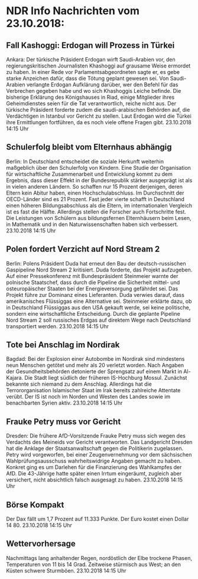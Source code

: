 # NDR Info Nachrichten vom 23.10.2018:


## Fall Kashoggi: Erdogan will Prozess in Türkei
Ankara: Der türkische Präsident Erdogan wirft Saudi-Arabien vor, den regierungskritischen Journalisten Khashoggi auf grausame Weise ermordet zu haben. In einer Rede vor Parlamentsabgeordneten sagte er, es gebe starke Anzeichen dafür, dass die Tötung geplant gewesen sei. Von Saudi-Arabien verlangte Erdogan Aufklärung darüber, wer den Befehl für das Verbrechen gegeben habe und wo sich Khashoggis Leiche befinde. Die bisherige Erklärung des Königshauses in Riad, einige Mitglieder ihres Geheimdienstes seien für die Tat verantwortlich, reiche nicht aus. Der türkische Präsident forderte zudem die saudi-arabischen Behörden auf, die Verdächtigen in Istanbul vor Gericht zu stellen. Laut Erdogan wird die Türkei ihre Ermittlungen fortführen, da es noch viele offene Fragen gibt. 23.10.2018 14:15 Uhr 

## Schulerfolg bleibt vom Elternhaus abhängig
Berlin: In Deutschland entscheidet die soziale Herkunft weiterhin maßgeblich über den Schulerfolg von Kindern. Eine Studie der Organisation für wirtschaftliche Zusammenarbeit und Entwicklung kommt zu dem Ergebnis, dass dieser Effekt in der Bundesrepublik stärker ausgeprägt ist als in vielen anderen Ländern. So schaffen nur 15 Prozent derjenigen, deren Eltern kein Abitur haben, einen Hochschulabschluss. Im Durchschnitt der OECD-Länder sind es 21 Prozent. Fast jeder vierte schafft in Deutschland einen höheren Bildungsabschluss als die Eltern, im internationalen Vergleich ist es fast die Hälfte. Allerdings stellen die Forscher auch Fortschritte fest. Die Leistungen von Schülern aus bildungsfernen Elternhäusern beim Lesen, in Mathematik und in den Naturwissenschaften haben sich verbessert. 23.10.2018 14:15 Uhr 

## Polen fordert Verzicht auf Nord Stream 2
Berlin: Polens Präsident Duda hat erneut den Bau der deutsch-russischen Gaspipeline Nord Stream 2 kritisiert. Duda forderte, das Projekt aufzugeben. Auf einer Pressekonferenz mit Bundespräsident Steinmeier warnte der polnische Staatschef, dass durch die Pipeline die Sicherheit mittel- und osteuropäischer Staaten bei der Energieversorgung gefährdet sei. Das Projekt führe zur Dominanz eines Lieferanten. Duda verwies darauf, dass amerikanisches Flüssiggas eine Alternative sei. Steinmeier erklärte dazu, ob in Deutschland Flüssiggas aus den USA gekauft werde, sei keine politische, sondern eine wirtschaftliche Entscheidung. Durch die geplante Pipeline Nord Stream 2 soll russisches Erdgas auf direktem Wege nach Deutschland transportiert werden. 23.10.2018 14:15 Uhr 

## Tote bei Anschlag im Nordirak
Bagdad: Bei der Explosion einer Autobombe im Nordirak sind mindestens neun Menschen getötet und mehr als 20 verletzt worden. Nach Angaben der Gesundheitsbehörden detonierte der Sprengsatz auf einem Markt in Al-Kajara. Die Stadt liegt südlich der früheren IS-Hochburg Mossul. Zunächst bekannte sich niemand zu dem Anschlag. Allerdings hat die Terrororganisation Islamischer Staat im Irak bereits zahlreiche Attentate verübt. Der IS ist noch im Norden und Westen des Landes sowie im benachbarten Syrien aktiv. 23.10.2018 14:15 Uhr 

## Frauke Petry muss vor Gericht
Dresden: Die frühere AfD-Vorsitzende Frauke Petry muss sich wegen des Verdachts des Meineids vor Gericht verantworten. Das Landgericht Dresden hat die Anklage der Staatsanwaltschaft gegen die Politikerin zugelassen. Petry wird vorgeworfen, bei einer Zeugenvernehmung vor dem sächsischen Wahlprüfungsausschuss wahrheitswidrige Angaben gemacht zu haben. Konkret ging es um Darlehen für die Finanzierung des Wahlkampfes der AfD. Die 43-Jährige hatte später einen Irrtum eingeräumt, zugleich aber versichert, nicht absichtlich falsch ausgesagt zu haben. 23.10.2018 14:15 Uhr 

## Börse Kompakt
Der Dax fällt um 1,7 Prozent auf 11.333  Punkte. Der Euro kostet einen Dollar 14 80. 23.10.2018 14:15 Uhr 

## Wettervorhersage
Nachmittags lang anhaltender Regen, nordöstlich der Elbe trockene Phasen, Temperaturen von 11 bis 14 Grad. Zeitweise stürmisch aus West; an den Küsten schwere Sturmböen. 23.10.2018 14:15 Uhr 
